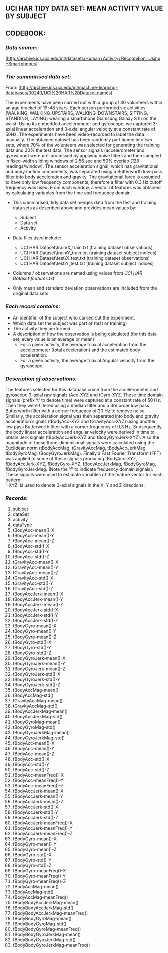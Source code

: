 ## UCI HAR TIDY DATA SET: MEAN ACTIVITY VALUE BY SUBJECT
## CODEBOOK:

### *Data source:*
[http://archive.ics.uci.edu/ml/datasets/Human+Activity+Recognition+Using+Smartphones]

### *The summarised data set:*

From:
[http://archive.ics.uci.edu/ml/machine-learning-databases/00240/UCI%20HAR%20Dataset.names]

The experiments have been carried out with a group of 30 volunteers within an age bracket of 19-48 years. Each person performed six activities (WALKING, WALKING_UPSTAIRS, WALKING_DOWNSTAIRS, SITTING, STANDING, LAYING) wearing a smartphone (Samsung Galaxy S II) on the waist. Using its embedded accelerometer and gyroscope, we captured 3-axial linear acceleration and 3-axial angular velocity at a constant rate of 50Hz. The experiments have been video-recorded to label the data manually. The obtained dataset has been randomly partitioned into two sets, where 70% of the volunteers was selected for generating the training data and 30% the test data. 
The sensor signals (accelerometer and gyroscope) were pre-processed by applying noise filters and then sampled in fixed-width sliding windows of 2.56 sec and 50% overlap (128 readings/window). The sensor acceleration signal, which has gravitational and body motion components, was separated using a Butterworth low-pass filter into body acceleration and gravity. The gravitational force is assumed to have only low frequency components, therefore a filter with 0.3 Hz cutoff frequency was used. From each window, a vector of features was obtained by calculating variables from the time and frequency domain.

* This summarised, tidy data set merges data from the test and training data sets as described above and provides mean values by:
    * Subject
    * Data set
    * Activity

* Data files used include:
    * UCI HAR Dataset\train\X_train.txt (training dataset observations)
    * UCI HAR Dataset\train\Y_train.txt (training dataset subject indices)
    * UCI HAR Dataset\test\X_test.txt (training dataset observations)
    * UCI HAR Dataset\test\Y_test.txt (training dataset subject indices)

* Columns / observations are named using values from *UCI HAR Dataset\features.txt*
* Only mean and standard deviation observations are included from the original data sets

### *Each record contains:*

* An identifier of the subject who carried out the experiment.
* Which data set the subject was part of (test or training)
* The activity they performed
* A description of how the observation is being calculated (for this data set, every value is an average or mean)
    * For a given activity, the average triaxial acceleration from the accelerometer (total acceleration) and the estimated body acceleration.
    * For a given activity, the average triaxial Angular velocity from the gyroscope. 

### *Description of observations:*

The features selected for this database come from the accelerometer and gyroscope 3-axial raw signals tAcc-XYZ and tGyro-XYZ. These time domain signals (prefix 't' to denote time) were captured at a constant rate of 50 Hz. Then they were filtered using a median filter and a 3rd order low pass Butterworth filter with a corner frequency of 20 Hz to remove noise. Similarly, the acceleration signal was then separated into body and gravity acceleration signals (tBodyAcc-XYZ and tGravityAcc-XYZ) using another low pass Butterworth filter with a corner frequency of 0.3 Hz. 
Subsequently, the body linear acceleration and angular velocity were derived in time to obtain Jerk signals (tBodyAccJerk-XYZ and tBodyGyroJerk-XYZ). Also the magnitude of these three-dimensional signals were calculated using the Euclidean norm (tBodyAccMag, tGravityAccMag, tBodyAccJerkMag, tBodyGyroMag, tBodyGyroJerkMag). 
Finally a Fast Fourier Transform (FFT) was applied to some of these signals producing fBodyAcc-XYZ, fBodyAccJerk-XYZ, fBodyGyro-XYZ, fBodyAccJerkMag, fBodyGyroMag, fBodyGyroJerkMag. (Note the 'f' to indicate frequency domain signals). 
These signals were used to estimate variables of the feature vector for each pattern:  
'-XYZ' is used to denote 3-axial signals in the X, Y and Z directions.


### *Records:*

1. subject
2. dataSet
3. activity
4. dataType
5. tBodyAcc-mean()-X
6. tBodyAcc-mean()-Y
7. tBodyAcc-mean()-Z
8. tBodyAcc-std()-X
9. tBodyAcc-std()-Y
10. tBodyAcc-std()-Z
11. tGravityAcc-mean()-X
12. tGravityAcc-mean()-Y
13. tGravityAcc-mean()-Z
14. tGravityAcc-std()-X
15. tGravityAcc-std()-Y
16. tGravityAcc-std()-Z
17. tBodyAccJerk-mean()-X
18. tBodyAccJerk-mean()-Y
19. tBodyAccJerk-mean()-Z
20. tBodyAccJerk-std()-X
21. tBodyAccJerk-std()-Y
22. tBodyAccJerk-std()-Z
23. tBodyGyro-mean()-X
24. tBodyGyro-mean()-Y
25. tBodyGyro-mean()-Z
26. tBodyGyro-std()-X
27. tBodyGyro-std()-Y
28. tBodyGyro-std()-Z
29. tBodyGyroJerk-mean()-X
30. tBodyGyroJerk-mean()-Y
31. tBodyGyroJerk-mean()-Z
32. tBodyGyroJerk-std()-X
33. tBodyGyroJerk-std()-Y
34. tBodyGyroJerk-std()-Z
35. tBodyAccMag-mean()
36. tBodyAccMag-std()
37. tGravityAccMag-mean()
38. tGravityAccMag-std()
39. tBodyAccJerkMag-mean()
40. tBodyAccJerkMag-std()
41. tBodyGyroMag-mean()
42. tBodyGyroMag-std()
43. tBodyGyroJerkMag-mean()
44. tBodyGyroJerkMag-std()
45. fBodyAcc-mean()-X
46. fBodyAcc-mean()-Y
47. fBodyAcc-mean()-Z
48. fBodyAcc-std()-X
49. fBodyAcc-std()-Y
50. fBodyAcc-std()-Z
51. fBodyAcc-meanFreq()-X
52. fBodyAcc-meanFreq()-Y
53. fBodyAcc-meanFreq()-Z
54. fBodyAccJerk-mean()-X
55. fBodyAccJerk-mean()-Y
56. fBodyAccJerk-mean()-Z
57. fBodyAccJerk-std()-X
58. fBodyAccJerk-std()-Y
59. fBodyAccJerk-std()-Z
60. fBodyAccJerk-meanFreq()-X
61. fBodyAccJerk-meanFreq()-Y
62. fBodyAccJerk-meanFreq()-Z
63. fBodyGyro-mean()-X
64. fBodyGyro-mean()-Y
65. fBodyGyro-mean()-Z
66. fBodyGyro-std()-X
67. fBodyGyro-std()-Y
68. fBodyGyro-std()-Z
69. fBodyGyro-meanFreq()-X
70. fBodyGyro-meanFreq()-Y
71. fBodyGyro-meanFreq()-Z
72. fBodyAccMag-mean()
73. fBodyAccMag-std()
74. fBodyAccMag-meanFreq()
75. fBodyBodyAccJerkMag-mean()
76. fBodyBodyAccJerkMag-std()
77. fBodyBodyAccJerkMag-meanFreq()
78. fBodyBodyGyroMag-mean()
79. fBodyBodyGyroMag-std()
80. fBodyBodyGyroMag-meanFreq()
81. fBodyBodyGyroJerkMag-mean()
82. fBodyBodyGyroJerkMag-std()
83. fBodyBodyGyroJerkMag-meanFreq()
